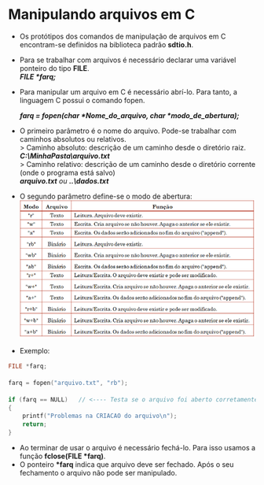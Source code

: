 # Manipulando arquivos em C

+ Os protótipos dos comandos de manipulação de arquivos em C encontram-se definidos na biblioteca padrão <b>sdtio.h</b>.
+ Para se trabalhar com arquivos é necessário declarar uma variável ponteiro do tipo <b>FILE</b>. </br>
    <em><b>FILE *farq;</b></em>
+ Para manipular um arquivo em C é necessário abrí-lo. Para tanto, a linguagem C possui o comando fopen. 

     <em><b>farq = fopen(char *Nome_do_arquivo, char *modo_de_abertura);</b></em> </br>

+ O primeiro parâmetro é o nome do arquivo. Pode-se trabalhar com caminhos absolutos ou relativos.<br/>
           > Caminho absoluto: descrição de um caminho desde o diretório raiz.<br/>
                 <em><b>C:\\MinhaPasta\\arquivo.txt</b></em><br/>
           > Caminho relativo: descrição de um caminho desde o diretório corrente (onde o programa está salvo)<br/>
                <em><b>arquivo.txt</b> ou <b>..\\dados.txt</em></b><br/>

+ O segundo parâmetro define-se o modo de abertura:
             ![programa](/markdowns/abertura.png) 
+ Exemplo:            
``` C
FILE *farq;

farq = fopen("arquivo.txt", "rb");

if (farq == NULL)   // <---- Testa se o arquivo foi aberto corretamente.
{
    printf("Problemas na CRIACAO do arquivo\n");
    return;
} 
```
+ Ao terminar de usar o arquivo é necessário fechá-lo. Para isso usamos a função <b>fclose(FILE *farq)</b>. 
+ O ponteiro <b>*farq</b> indica que arquivo deve ser fechado. Após o seu fechamento o arquivo não pode ser manipulado.



